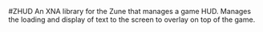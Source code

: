 #ZHUD
An XNA library for the Zune that manages a game HUD. Manages the loading and display of text to the screen to overlay on top of the game. 
